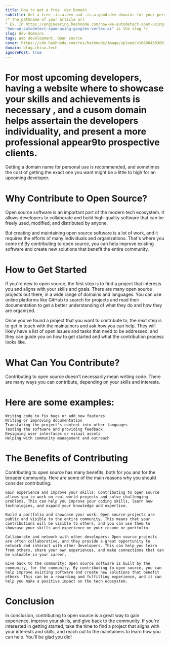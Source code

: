 ```yaml
---
title: How to get a free .dev Domain 
subtitle: Get a free .is.a.dev and .is.a.good.dev domains for your personal development use 
/* The pathname of your article url 
* Ex. In https://engineering.hashnode.com/how-we-autodetect-spam-using-googles-vertex-ai 
"how-we-autodetect-spam-using-googles-vertex-ai" is the slug */ 
slug: dev-domains 
tags: Web development, Open source 
cover: https://cdn.hashnode.com/res/hashnode/image/upload/v1669845838611/ZMK7V4_Uw.jpg?auto=compress
domain: blog.chiso.tech
ignorePost: true
---
```

# For most upcoming developers, having a website where to showcase your skills and achievements is necessary , and a cusom domain helps assertain the developers individuality, and present a more professional appear9to prospective clients.
Getting a domain name for personal use is recommended, and sometimes the cost of getting the exact one you want might be a little to high for an upcoming developer. 

# Why Contribute to Open Source?

Open source software is an important part of the modern tech ecosystem. It allows developers to collaborate and build high-quality software that can be freely used, modified, and distributed by anyone.

But creating and maintaining open source software is a lot of work, and it requires the efforts of many individuals and organizations. That's where you come in! By contributing to open source, you can help improve existing software and create new solutions that benefit the entire community.
# How to Get Started

If you're new to open source, the first step is to find a project that interests you and aligns with your skills and goals. There are many open source projects out there, in a wide range of domains and languages. You can use online platforms like GitHub to search for projects and read their documentation to get a better understanding of what they do and how they are organized.

Once you've found a project that you want to contribute to, the next step is to get in touch with the maintainers and ask how you can help. They will likely have a list of open issues and tasks that need to be addressed, and they can guide you on how to get started and what the contribution process looks like.
# What Can You Contribute?

Contributing to open source doesn't necessarily mean writing code. There are many ways you can contribute, depending on your skills and interests.
# Here are some examples:

    Writing code to fix bugs or add new features
    Writing or improving documentation
    Translating the project's content into other languages
    Testing the software and providing feedback
    Designing user interfaces or visual assets
    Helping with community management and outreach

# The Benefits of Contributing

Contributing to open source has many benefits, both for you and for the broader community. Here are some of the main reasons why you should consider contributing:

    Gain experience and improve your skills: Contributing to open source allows you to work on real-world projects and solve challenging problems. This can help you improve your coding skills, learn new technologies, and expand your knowledge and expertise.

    Build a portfolio and showcase your work: Open source projects are public and visible to the entire community. This means that your contributions will be visible to others, and you can use them to showcase your skills and experience on your resume or portfolio.

    Collaborate and network with other developers: Open source projects are often collaborative, and they provide a great opportunity to network and interact with other developers. This can help you learn from others, share your own experiences, and make connections that can be valuable in your career.

    Give back to the community: Open source software is built by the community, for the community. By contributing to open source, you can help improve existing software and create new solutions that benefit others. This can be a rewarding and fulfilling experience, and it can help you make a positive impact on the tech ecosystem.

# Conclusion

In conclusion, contributing to open source is a great way to gain experience, improve your skills, and give back to the community. If you're interested in getting started, take the time to find a project that aligns with your interests and skills, and reach out to the maintainers to learn how you can help. You'll be glad you did!
